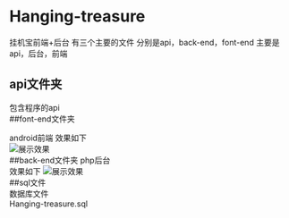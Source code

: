 # Hanging-treasure
挂机宝前端+后台
有三个主要的文件 分别是api，back-end，font-end
主要是api，后台，前端    
## api文件夹
包含程序的api  
##font-end文件夹  
android前端
效果如下  
![展示效果](https://github.com/xuxin3101/Hanging-treasure/tree/master/imgs/front-end.gif)  
##back-end文件夹
php后台  
效果如下 
![展示效果](https://github.com/xuxin3101/Hanging-treasure/tree/master/imgs/back-end.png)  
##sql文件  
数据库文件   
Hanging-treasure.sql